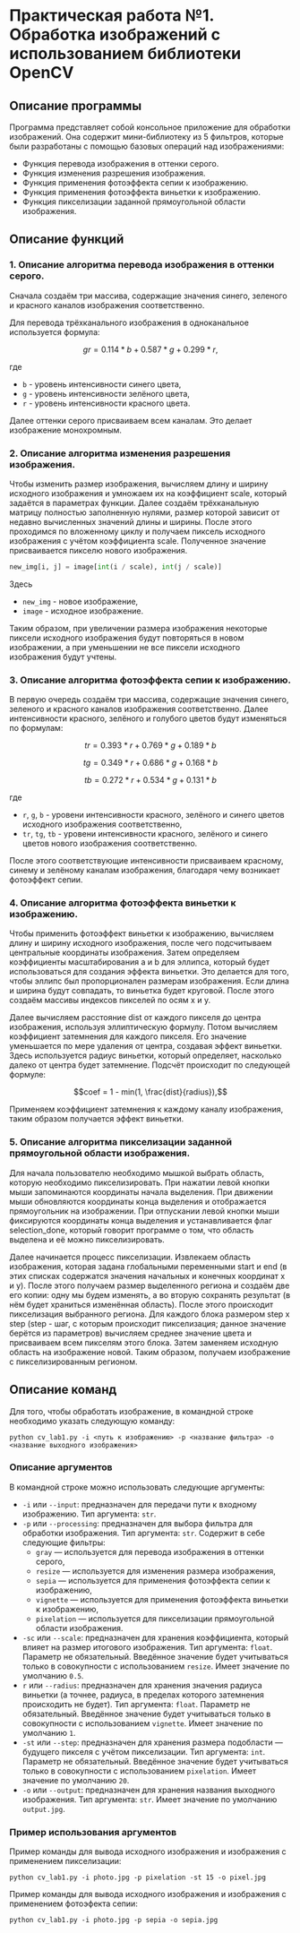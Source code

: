 # Практическая работа №1. Обработка изображений с использованием библиотеки OpenCV

## Описание программы

Программа представляет собой консольное приложение для обработки изображений. Она содержит мини-библиотеку из 5 фильтров, которые были разработаны 
с помощью базовых операций над изображениями:
- Функция перевода изображения в оттенки серого.
- Функция изменения разрешения изображения.
- Функция применения фотоэффекта сепии к изображению.
- Функция применения фотоэффекта виньетки к изображению.
- Функция пикселизации заданной прямоугольной области изображения.

## Описание функций 
### 1. Описание алгоритма перевода изображения в оттенки серого.

Сначала создаём три массива, содержащие значения синего, зеленого и красного каналов изображения соответственно.  

Для перевода трёхканального изображения в одноканальное используется формула:
``` math
gr = 0.114 * b + 0.587 * g + 0.299 * r,
```
где 
- `b` - уровень интенсивности синего цвета,
- `g` - уровень интенсивности зелёного цвета,
- `r` - уровень интенсивности красного цвета.

Далее оттенки серого присваиваем всем каналам. Это делает изображение монохромным.

### 2. Описание алгоритма изменения разрешения изображения.

Чтобы изменить размер изображения, вычисляем длину и ширину исходного изображения и умножаем их на коэффициент scale, который задаётся в параметрах функции. Далее создаём трёхканальную матрицу полностью заполненную нулями, размер которой зависит от недавно вычисленных значений длины и ширины. После этого проходимся по вложенному циклу и получаем пиксель исходного изображения с учётом коэффициента scale. Полученное значение присваивается пикселю нового изображения.

``` py
new_img[i, j] = image[int(i / scale), int(j / scale)]
```
Здесь
- `new_img` - новое изображение,
- `image` - исходное изображение.

Таким образом, при увеличении размера изображения некоторые пиксели исходного изображения будут повторяться в новом изображении, а при уменьшении не все пиксели исходного изображения будут учтены.

### 3. Описание алгоритма фотоэффекта сепии к изображению.

В первую очередь создаём три массива, содержащие значения синего, зеленого и красного каналов изображения соответственно. Далее интенсивности красного, зелёного и голубого цветов будут изменяться по формулам:
``` math
tr = 0.393*r + 0.769*g + 0.189*b
```
``` math
tg = 0.349*r + 0.686*g + 0.168*b
```
``` math
tb = 0.272*r + 0.534*g + 0.131*b
```
где
- `r`, `g`, `b` - уровени интенсивности красного, зелёного и синего цветов исходного изображения соответственно,
- `tr`, `tg`, `tb` - уровени интенсивности красного, зелёного и синего цветов нового изображения соответственно.

После этого соответствующие интенсивности присваиваем красному, синему и зелёному каналам изображения, благодаря чему возникает фотоэффект сепии.

### 4. Описание алгоритма фотоэффекта виньетки к изображению.

Чтобы применить фотоэффект виньетки к изображению, вычисляем длину и ширину исходного изображения, после чего подсчитываем центральные координаты изображения. Затем определяем коэффициенты масштабирования a и b для эллипса, который будет использоваться для создания эффекта виньетки. Это делается для того, чтобы эллипс был пропорционален размерам изображения. Если длина и ширина будут совпадать, то виньетка будет круговой. После этого создаём массивы индексов пикселей по осям x и y.

Далее вычисляем расстояние dist от каждого пикселя до центра изображения, используя эллиптическую формулу. Потом вычисляем коэффициент затемнения для каждого пикселя. Его значение уменьшается по мере удаления от центра, создавая эффект виньетки. Здесь используется радиус виньетки, который определяет, насколько далеко от центра будет затемнение. Подсчёт происходит по следующей формуле:

``` math
coef = 1 - min(1, \frac{dist}{radius}),
```

Применяем коэффициент затемнения к каждому каналу изображения, таким образом получается эффект виньетки.

### 5. Описание алгоритма пикселизации заданной прямоугольной области изображения.

Для начала пользователю необходимо мышкой выбрать область, которую необходимо пикселизировать. При нажатии левой кнопки мыши запоминаются координаты начала выделения. При движении мыши обновляются координаты конца выделения и отображается прямоугольник на изображении. При отпускании левой кнопки мыши фиксируются координаты конца выделения и устанавливается флаг selection_done, который говорит программе о том, что область выделена и её можно пикселизировать. 

Далее начинается процесс пикселизации. Извлекаем область изображения, которая задана глобальными переменными start и end (в этих списках содержатся значения начальных и конечных координат x и y). После этого получаем размер выделенного региона и создаём две его копии: одну мы будем изменять, а во вторую сохранять результат (в нём будет храниться изменённая область). После этого происходит пикселизация выбранного региона. Для каждого блока размером step x step (step - шаг, с которым происходит пикселизация; данное значение берётся из параметров) вычисляем среднее значение цвета и присваиваем всем пикселям этого блока. Затем заменяем исходную область на изображение новой. Таким образом, получаем изображение с пикселизированным регионом.

## Описание команд

Для того, чтобы обработать изображение, в командной строке необходимо указать следующую команду:
```
python cv_lab1.py -i <путь к изображению> -p <название фильтра> -o <название выходного изображения>
```
### Описание аргументов
В командной строке можно использовать следующие аргументы:
- `-i` или `--input`: предназначен для передачи пути к входному изображению. Тип аргумента: `str`.
- `-p` или `--processing`: предназначен для выбора фильтра для обработки изображения. Тип аргумента: `str`. Содержит в себе следующие фильтры:
    - `gray` — используется для перевода изображения в оттенки серого,
    - `resize` — используется для изменения размера изображения,
    - `sepia` — используется для применения фотоэффекта сепии к изображению,
    - `vignette` — используется для применения фотоэффекта виньетки к изображению,
    - `pixelation` — используется для пикселизации прямоугольной области изображения.
- `-sc` или `--scale`: предназначен для хранения коэффициента, который влияет на размер итогового изображения. Тип аргумента: `float`. Параметр не обязательный. Введённое значение будет учитываться только в совокупности с использованием `resize`. Имеет значение по умолчанию `0.5`.
- `r` или `--radius`: предназначен для хранения значения радиуса виньетки (а точнее, радиуса, в пределах которого затемнения происходить не будет). Тип аргумента: `float`. Параметр не обязательный. Введённое значение будет учитываться только в совокупности с использованием `vignette`. Имеет значение по умолчанию `1`.
- `-st` или `--step`: предназначен для хранения размера подобласти — будущего пикселя с учётом пикселизации. Тип аргумента: `int`. Параметр не обязательный. Введённое значение будет учитываться только в совокупности с использованием `pixelation`. Имеет значение по умолчанию `20`.
- `-o` или `--output`: предназначен для хранения названия выходного изображения. Тип аргумента: `str`. Имеет значение по умолчанию `output.jpg`.

### Пример использования аргументов
Пример команды для вывода исходного изображения и изображения с применением пикселизации:

```python cv_lab1.py -i photo.jpg -p pixelation -st 15 -o pixel.jpg```

Пример команды для вывода исходного изображения и изображения с применением фотоэфекта сепии:

```python cv_lab1.py -i photo.jpg -p sepia -o sepia.jpg```
